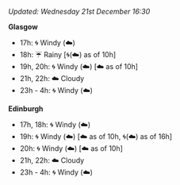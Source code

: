 *Updated: Wednesday 21st December 16:30*

**Glasgow**

* 17h: :cyclone: Windy (:cloud:)
* 18h: :umbrella: Rainy [:cyclone:(:cloud:) as of 10h]
* 19h, 20h: :cyclone: Windy (:cloud:) [:cloud: as of 10h]
* 21h, 22h: :cloud: Cloudy
* 23h - 4h: :cyclone: Windy (:cloud:)

**Edinburgh**

* 17h, 18h: :cyclone: Windy (:cloud:)
* 19h: :cyclone: Windy (:cloud:) [:cloud: as of 10h, :cyclone:(:cloud:) as of 16h]
* 20h: :cyclone: Windy (:cloud:) [:cloud: as of 10h]
* 21h, 22h: :cloud: Cloudy
* 23h - 4h: :cyclone: Windy (:cloud:)
